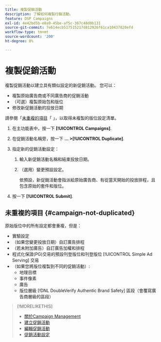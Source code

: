 ```yaml
---
title: 複製促銷活動
description: 了解如何複製行銷活動。
feature: DSP Campaigns
exl-id: 4e42bd5b-e8a9-45be-af5c-367c48d0b131
source-git-commit: 7e614ecb517515217d812926f61ca10437820efd
workflow-type: tm+mt
source-wordcount: '200'
ht-degree: 0%

---
```


# 複製促銷活動

<!-- Some placements don't have this option. Clarify which placement types aren't eligible -- is it PG placements, or all placements using private inventory? And anything else? -->

複製促銷活動以建立具有類似設定的新促銷活動。 您可以：

* 複製原始廣告商或不同廣告商的促銷活動
* （可選）複製原始包和版位
* 修改新促銷活動的投放日期

請參閱「[未重複的項目](#campaign-not-duplicated)「 」，以取得未複製的版位設定清單。

1. 在主功能表中，按一下 **[!UICONTROL Campaigns]**.

1. 在促銷活動名稱旁，按一下 **... >[!UICONTROL Duplicate]**.

1. 指定新的促銷活動設定：

   1. 輸入新促銷活動名稱和結束投放日期。

   1. （選用）變更預設設定。

      依預設，新促銷活動會指派給原始廣告商、有從當天開始的投放排程，且包含原始的套件和版位。

1. 按一下 **[!UICONTROL Submit]**.

## 未重複的項目 {#campaign-not-duplicated}

原始版位中的所有設定都會重複，但是：

* 實驗設定
* （如果您變更投放日期）自訂廣告排程
* （若未附加廣告）自訂廣告加權和排程
* 程式化保證(PG)交易的預設刊登版位和刊登版位 [!UICONTROL Simple Ad Serving] 交易
* （如果您將版位複製到不同的促銷活動）:
   * 地理目標
   * 事件像素
   * 廣告
   * 版位層級 [!DNL DoubleVerify Authentic Brand Safety] 區段（會覆寫廣告商層級的區段）

>[!MORELIKETHIS]
>
>* [關於Campaign Management](campaign-about.md)
>* [建立促銷活動](campaign-create.md)
>* [編輯促銷活動](campaign-edit.md)
>* [促銷活動設定](campaign-settings.md)

